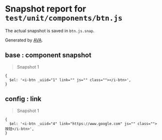 # Snapshot report for `test/unit/components/btn.js`

The actual snapshot is saved in `btn.js.snap`.

Generated by [AVA](https://ava.li).

## base : component snapshot

> Snapshot 1

    {
      $el: '<i-btn _uiid="1" link="" js="" class=""></i-btn>',
    }

## config : link

> Snapshot 1

    {
      $el: '<i-btn _uiid="4" link="https://www.google.com" js="" class="">按钮</i-btn>',
    }
